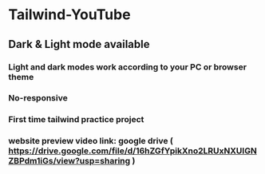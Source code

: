 # Tailwind-YouTube
## Dark & Light mode available
### Light and dark modes work according to your PC or browser theme
### No-responsive
### First time tailwind practice project
### website preview video link: google drive ( https://drive.google.com/file/d/16hZGfYpikXno2LRUxNXUIGNZBPdm1iGs/view?usp=sharing )

